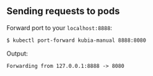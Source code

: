 ## Sending requests to pods

Forward port to your `localhost:8888`:

```bash
$ kubectl port-forward kubia-manual 8888:8080
```

Output:

```
Forwarding from 127.0.0.1:8888 -> 8080
```